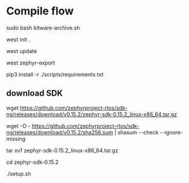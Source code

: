 # Compile flow 

sudo bash kitware-archive.sh

west init .

west update

west zephyr-export

pip3 install -r ./scripts/requirements.txt


## download SDK

wget https://github.com/zephyrproject-rtos/sdk-ng/releases/download/v0.15.2/zephyr-sdk-0.15.2_linux-x86_64.tar.gz

wget -O - https://github.com/zephyrproject-rtos/sdk-ng/releases/download/v0.15.2/sha256.sum | shasum --check --ignore-missing

tar xvf zephyr-sdk-0.15.2_linux-x86_64.tar.gz

cd zephyr-sdk-0.15.2

./setup.sh
